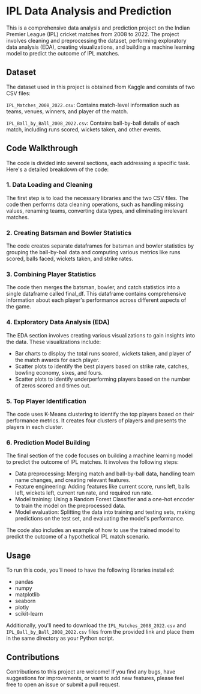 # IPL Data Analysis and Prediction

This is a comprehensive data analysis and prediction project on the Indian Premier League (IPL) cricket matches from 2008 to 2022. The project involves cleaning and preprocessing the dataset, performing exploratory data analysis (EDA), creating visualizations, and building a machine learning model to predict the outcome of IPL matches.

## Dataset

The dataset used in this project is obtained from Kaggle and consists of two CSV files:

`IPL_Matches_2008_2022.csv`: Contains match-level information such as teams, venues, winners, and player of the match.

`IPL_Ball_by_Ball_2008_2022.csv`: Contains ball-by-ball details of each match, including runs scored, wickets taken, and other events.

## Code Walkthrough

The code is divided into several sections, each addressing a specific task. Here's a detailed breakdown of the code:

### 1. Data Loading and Cleaning

The first step is to load the necessary libraries and the two CSV files. The code then performs data cleaning operations, such as handling missing values, renaming teams, converting data types, and eliminating irrelevant matches.

### 2. Creating Batsman and Bowler Statistics

The code creates separate dataframes for batsman and bowler statistics by grouping the ball-by-ball data and computing various metrics like runs scored, balls faced, wickets taken, and strike rates.

### 3. Combining Player Statistics

The code then merges the batsman, bowler, and catch statistics into a single dataframe called final_df. This dataframe contains comprehensive information about each player's performance across different aspects of the game.

### 4. Exploratory Data Analysis (EDA)

The EDA section involves creating various visualizations to gain insights into the data. These visualizations include:

* Bar charts to display the total runs scored, wickets taken, and player of the match awards for each player.
* Scatter plots to identify the best players based on strike rate, catches, bowling economy, sixes, and fours.
* Scatter plots to identify underperforming players based on the number of zeros scored and times out.

### 5. Top Player Identification

The code uses K-Means clustering to identify the top players based on their performance metrics. It creates four clusters of players and presents the players in each cluster.

### 6. Prediction Model Building
The final section of the code focuses on building a machine learning model to predict the outcome of IPL matches. It involves the following steps:

* Data preprocessing: Merging match and ball-by-ball data, handling team name changes, and creating relevant features.
* Feature engineering: Adding features like current score, runs left, balls left, wickets left, current run rate, and required run rate.
* Model training: Using a Random Forest Classifier and a one-hot encoder to train the model on the preprocessed data.
* Model evaluation: Splitting the data into training and testing sets, making predictions on the test set, and evaluating the model's performance.

The code also includes an example of how to use the trained model to predict the outcome of a hypothetical IPL match scenario.

## Usage

To run this code, you'll need to have the following libraries installed:

* pandas
* numpy
* matplotlib
* seaborn
* plotly
* scikit-learn

Additionally, you'll need to download the `IPL_Matches_2008_2022.csv` and `IPL_Ball_by_Ball_2008_2022.csv` files from the provided link and place them in the same directory as your Python script.

## Contributions

Contributions to this project are welcome! If you find any bugs, have suggestions for improvements, or want to add new features, please feel free to open an issue or submit a pull request.
